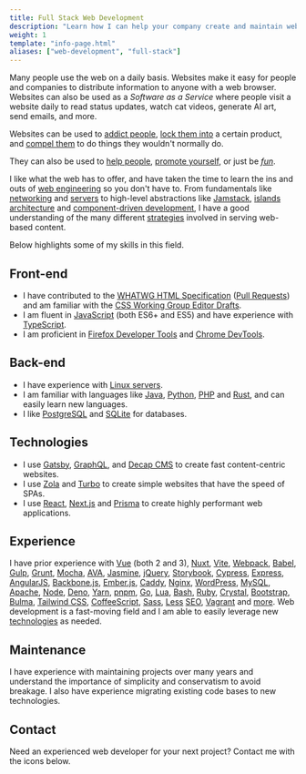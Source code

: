 ```yaml
---
title: Full Stack Web Development
description: "Learn how I can help your company create and maintain websites and web applications."
weight: 1
template: "info-page.html"
aliases: ["web-development", "full-stack"]
---
```


Many people use the web on a daily basis. Websites make it easy for people and companies to distribute information to anyone with a web browser. Websites can also be used as a *Software as a Service* where people visit a website daily to read status updates, watch cat videos, generate AI art, send emails, and more.

Websites can be used to [addict people](https://web.archive.org/web/20190720142052/https://digitalpsychology.io/), [lock them into](https://en.wikibooks.org/wiki/Strategy_for_Information_Markets/Dynamic_Competition) a certain product, and [compel them](https://www.deceptive.design/hall-of-shame) to do things they wouldn't normally do.

They can also be used to [help people](https://www.getgnulinux.org/), [promote yourself](https://mattbrictson.com/), or just be [*fun*](https://www.peppercarrot.com/).

I like what the web has to offer, and have taken the time to learn the ins and outs of [web engineering](https://icwe2023.webengineering.org/) so you don't have to. From fundamentals like [networking](https://www.arewewebyet.org/topics/lower-web-stack/) and [servers](https://nixos.org/manual/nixos/stable/) to high-level abstractions like [Jamstack](https://jamstack.org/), [islands architecture](https://www.patterns.dev/posts/islands-architecture) and [component-driven development](https://www.componentdriven.org/), I have a good understanding of the many different [strategies](https://rakhim.org/honestly-undefined/19/) involved in serving web-based content.

Below highlights some of my skills in this field.

## Front-end

- I have contributed to the [WHATWG HTML Specification](https://html.spec.whatwg.org/) ([Pull Requests](https://github.com/whatwg/html/pulls?q=is%3Apr+author%3Adonovanglover+is%3Aclosed)) and am familiar with the [CSS Working Group Editor Drafts](https://drafts.csswg.org/).
- I am fluent in [JavaScript](https://javascript.info/) (both ES6+ and ES5) and have experience with [TypeScript](https://www.typescriptlang.org/).
- I am proficient in [Firefox Developer Tools](https://firefox-source-docs.mozilla.org/devtools-user/) and [Chrome DevTools](https://developer.chrome.com/docs/devtools/overview/).

## Back-end

- I have experience with [Linux servers](/linux/).
- I am familiar with languages like [Java](https://codingbat.com/java), [Python](https://github.com/michael-lazar/rtv/pull/508/files), [PHP](https://www.php.net/) and [Rust](/rust/), and can easily learn new languages.
- I like [PostgreSQL](https://www.postgresql.org/) and [SQLite](https://www.sqlite.org/index.html) for databases.

## Technologies

- I use [Gatsby](https://www.gatsbyjs.com/), [GraphQL](https://graphql.org/), and [Decap CMS](https://decapcms.org/) to create fast content-centric websites.
- I use [Zola](https://www.getzola.org/) and [Turbo](https://turbo.hotwired.dev/) to create simple websites that have the speed of SPAs.
- I use [React](https://react.dev/), [Next.js](https://nextjs.org/) and [Prisma](https://www.prisma.io/) to create highly performant web applications.

## Experience

I have prior experience with [Vue](https://vuejs.org/) (both 2 and 3), [Nuxt](https://nuxt.com/), [Vite](https://vitejs.dev/), [Webpack](https://webpack.js.org/), [Babel](https://babeljs.io/), [Gulp](https://gulpjs.com/), [Grunt](https://gruntjs.com/), [Mocha](https://mochajs.org/), [AVA](https://github.com/avajs/ava), [Jasmine](https://jasmine.github.io/), [jQuery](https://jquery.com/), [Storybook](https://storybook.js.org/), [Cypress](https://www.cypress.io/), [Express](https://expressjs.com/), [AngularJS](https://angularjs.org/), [Backbone.js](https://backbonejs.org/), [Ember.js](https://emberjs.com/), [Caddy](https://caddyserver.com/), [Nginx](https://nginx.org/), [WordPress](https://wordpress.org/), [MySQL](https://dev.mysql.com/doc/mysql-getting-started/en/), [Apache](https://httpd.apache.org/docs/current/howto/htaccess.html), [Node](https://nodejs.org/en), [Deno](https://deno.land/), [Yarn](https://classic.yarnpkg.com/en/), [pnpm](https://pnpm.io/), [Go](https://go.dev/), [Lua](https://www.lua.org/manual/5.1/manual.html), [Bash](https://www.gnu.org/software/bash/manual/bash.html), [Ruby](https://www.ruby-lang.org/en/), [Crystal](https://crystal-lang.org/), [Bootstrap](https://getbootstrap.com/), [Bulma](https://bulma.io/), [Tailwind CSS](https://tailwindcss.com/), [CoffeeScript](https://coffeescript.org/), [Sass](https://sass-lang.com/), [Less](https://lesscss.org/) [SEO](https://developers.google.com/search/docs/fundamentals/get-started-developers), [Vagrant](https://www.vagrantup.com/) and [more](https://github.com/gridsome/gridsome/issues/1684). Web development is a fast-moving field and I am able to easily leverage new [technologies](https://web-frameworks-benchmark.netlify.app/result?asc=1&order_by=language) as needed.

## Maintenance

I have experience with maintaining projects over many years and understand the importance of simplicity and conservatism to avoid breakage. I also have experience migrating existing code bases to new technologies.

## Contact

Need an experienced web developer for your next project? Contact me with the icons below.
